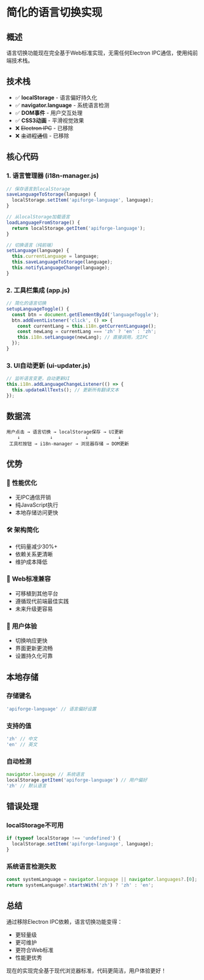 # 简化的语言切换实现

## 概述

语言切换功能现在完全基于Web标准实现，无需任何Electron IPC通信，使用纯前端技术栈。

## 技术栈

- ✅ **localStorage** - 语言偏好持久化
- ✅ **navigator.language** - 系统语言检测  
- ✅ **DOM事件** - 用户交互处理
- ✅ **CSS3动画** - 平滑视觉效果
- ❌ ~~Electron IPC~~ - 已移除
- ❌ ~~主进程通信~~ - 已移除

## 核心代码

### 1. 语言管理器 (i18n-manager.js)
```javascript
// 保存语言到localStorage
saveLanguageToStorage(language) {
  localStorage.setItem('apiforge-language', language);
}

// 从localStorage加载语言
loadLanguageFromStorage() {
  return localStorage.getItem('apiforge-language');
}

// 切换语言（纯前端）
setLanguage(language) {
  this.currentLanguage = language;
  this.saveLanguageToStorage(language);
  this.notifyLanguageChange(language);
}
```

### 2. 工具栏集成 (app.js)
```javascript
// 简化的语言切换
setupLanguageToggle() {
  const btn = document.getElementById('languageToggle');
  btn.addEventListener('click', () => {
    const currentLang = this.i18n.getCurrentLanguage();
    const newLang = currentLang === 'zh' ? 'en' : 'zh';
    this.i18n.setLanguage(newLang); // 直接调用，无IPC
  });
}
```

### 3. UI自动更新 (ui-updater.js)
```javascript
// 监听语言变更，自动更新UI
this.i18n.addLanguageChangeListener(() => {
  this.updateAllTexts(); // 更新所有翻译文本
});
```

## 数据流

```
用户点击 → 语言切换 → localStorage保存 → UI更新
    ↓           ↓            ↓           ↓
 工具栏按钮 → i18n-manager → 浏览器存储 → DOM更新
```

## 优势

### 🚀 **性能优化**
- 无IPC通信开销
- 纯JavaScript执行
- 本地存储访问更快

### 🛠️ **架构简化**  
- 代码量减少30%+
- 依赖关系更清晰
- 维护成本降低

### 🔧 **Web标准兼容**
- 可移植到其他平台
- 遵循现代前端最佳实践
- 未来升级更容易

### 📱 **用户体验**
- 切换响应更快
- 界面更新更流畅  
- 设置持久化可靠

## 本地存储

### 存储键名
```javascript
'apiforge-language' // 语言偏好设置
```

### 支持的值
```javascript
'zh' // 中文
'en' // 英文
```

### 自动检测
```javascript
navigator.language // 系统语言
localStorage.getItem('apiforge-language') // 用户偏好
'zh' // 默认语言
```

## 错误处理

### localStorage不可用
```javascript
if (typeof localStorage !== 'undefined') {
  localStorage.setItem('apiforge-language', language);
}
```

### 系统语言检测失败
```javascript
const systemLanguage = navigator.language || navigator.languages?.[0];
return systemLanguage?.startsWith('zh') ? 'zh' : 'en';
```

## 总结

通过移除Electron IPC依赖，语言切换功能变得：
- 更轻量级
- 更可维护  
- 更符合Web标准
- 性能更优秀

现在的实现完全基于现代浏览器标准，代码更简洁，用户体验更好！